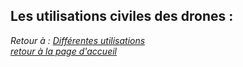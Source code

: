 ## Les utilisations civiles des drones :




*Retour à : [Différentes utilisations](uti.md)*  
[*retour à la page d'accueil*](index.md)
